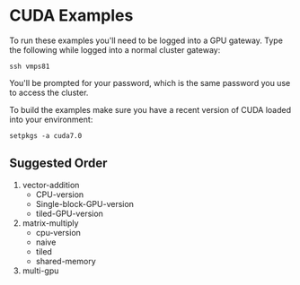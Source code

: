 # CUDA Examples

To run these examples you'll need to be logged into a GPU gateway. Type the following while logged into a normal cluster gateway:

	ssh vmps81

You'll be prompted for your password, which is the same password you use to access the cluster.

To build the examples make sure you have a recent version of CUDA loaded into your environment:

	setpkgs -a cuda7.0

## Suggested Order

1. vector-addition
	- CPU-version  
	- Single-block-GPU-version
	- tiled-GPU-version
2. matrix-multiply
	- cpu-version
	- naive
	- tiled	 
	- shared-memory
3. multi-gpu